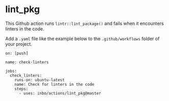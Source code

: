 # lint_pkg

This Github action runs `lintr::lint_package()` and fails when it encounters linters in the code.

Add a `.yaml` file like the example below to the `.github/workflows` folder of your project.

```
on: [push]

name: check-linters

jobs:
  check_linters:
    runs-on: ubuntu-latest
    name: Check for linters in the code
    steps:
      - uses: inbo/actions/lint_pkg@master
```
